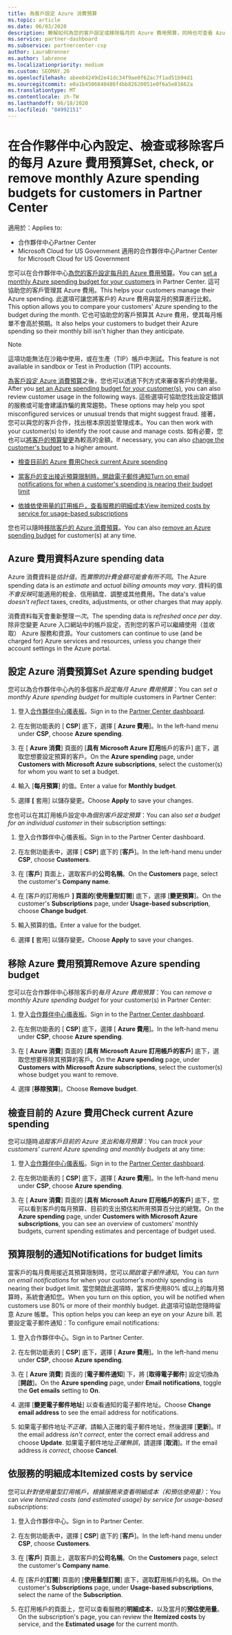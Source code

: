 ```yaml
---
title: 為客戶設定 Azure 消費預算
ms.topic: article
ms.date: 06/03/2020
description: 瞭解如何為您的客戶設定或移除每月的 Azure 費用預算，同時也可查看 Azure 費用資料並設定預算相關通知。
ms.service: partner-dashboard
ms.subservice: partnercenter-csp
author: LauraBrenner
ms.author: labrenne
ms.localizationpriority: medium
ms.custom: SEOMAY.20
ms.openlocfilehash: abee84249d2e41dc34f9ae0f62ac7f1ad51b94d1
ms.sourcegitcommit: e0a1b4506840486f4bb82620051e0f6a5e81662a
ms.translationtype: MT
ms.contentlocale: zh-TW
ms.lasthandoff: 06/18/2020
ms.locfileid: "84992151"
---
```

# <a name="set-check-or-remove-monthly-azure-spending-budgets-for-customers-in-partner-center"></a><span data-ttu-id="34b34-103">在合作夥伴中心內設定、檢查或移除客戶的每月 Azure 費用預算</span><span class="sxs-lookup"><span data-stu-id="34b34-103">Set, check, or remove monthly Azure spending budgets for customers in Partner Center</span></span>

<span data-ttu-id="34b34-104">適用於：</span><span class="sxs-lookup"><span data-stu-id="34b34-104">Applies to:</span></span>

- <span data-ttu-id="34b34-105">合作夥伴中心</span><span class="sxs-lookup"><span data-stu-id="34b34-105">Partner Center</span></span>
- <span data-ttu-id="34b34-106">Microsoft Cloud for US Government 適用的合作夥伴中心</span><span class="sxs-lookup"><span data-stu-id="34b34-106">Partner Center for Microsoft Cloud for US Government</span></span>

<span data-ttu-id="34b34-107">您可以在合作夥伴中心[為您的客戶設定每月的 Azure 費用預算](#set-azure-spending-budget)。</span><span class="sxs-lookup"><span data-stu-id="34b34-107">You can [set a monthly Azure spending budget for your customers](#set-azure-spending-budget) in Partner Center.</span></span> <span data-ttu-id="34b34-108">這可協助您的客戶管理其 Azure 費用。</span><span class="sxs-lookup"><span data-stu-id="34b34-108">This helps your customers manage their Azure spending.</span></span> <span data-ttu-id="34b34-109">此選項可讓您將客戶的 Azure 費用與當月的預算進行比較。</span><span class="sxs-lookup"><span data-stu-id="34b34-109">This option allows you to compare your customers' Azure spending to the budget during the month.</span></span> <span data-ttu-id="34b34-110">它也可協助您的客戶預算其 Azure 費用，使其每月帳單不會高於預期。</span><span class="sxs-lookup"><span data-stu-id="34b34-110">It also helps your customers to budget their Azure spending so their monthly bill isn't higher than they anticipate.</span></span>

> [!NOTE]  
> <span data-ttu-id="34b34-111">這項功能無法在沙箱中使用，或在生產（TIP）帳戶中測試。</span><span class="sxs-lookup"><span data-stu-id="34b34-111">This feature is not available in sandbox or Test in Production (TIP) accounts.</span></span>

<span data-ttu-id="34b34-112">[為客戶設定 Azure 消費預算](#set-azure-spending-budget)之後，您也可以透過下列方式來審查客戶的使用量。</span><span class="sxs-lookup"><span data-stu-id="34b34-112">After you [set an Azure spending budget for your customer(s)](#set-azure-spending-budget), you can also review customer usage in the following ways.</span></span> <span data-ttu-id="34b34-113">這些選項可協助您找出設定錯誤的服務或可能會建議詐騙的異常趨勢。</span><span class="sxs-lookup"><span data-stu-id="34b34-113">These options may help you spot misconfigured services or unusual trends that might suggest fraud.</span></span> <span data-ttu-id="34b34-114">接著，您可以與您的客戶合作，找出根本原因並管理成本。</span><span class="sxs-lookup"><span data-stu-id="34b34-114">You can then work with your customer(s) to identify the root cause and manage costs.</span></span> <span data-ttu-id="34b34-115">如有必要，您也可以[將客戶的預算變更](#set-azure-spending-budget)為較高的金額。</span><span class="sxs-lookup"><span data-stu-id="34b34-115">If necessary, you can also [change the customer's budget](#set-azure-spending-budget) to a higher amount.</span></span>

- [<span data-ttu-id="34b34-116">檢查目前的 Azure 費用</span><span class="sxs-lookup"><span data-stu-id="34b34-116">Check current Azure spending</span></span>](#check-current-azure-spending)

- [<span data-ttu-id="34b34-117">當客戶的支出接近預算限制時，開啟電子郵件通知</span><span class="sxs-lookup"><span data-stu-id="34b34-117">Turn on email notifications for when a customer's spending is nearing their budget limit</span></span>](#notifications-for-budget-limits)

- [<span data-ttu-id="34b34-118">依據依使用量的訂用帳戶，查看服務的明細成本</span><span class="sxs-lookup"><span data-stu-id="34b34-118">View itemized costs by service for usage-based subscriptions</span></span>](#itemized-costs-by-service)

<span data-ttu-id="34b34-119">您也可以隨時[移除客戶的 Azure 消費預算](#remove-azure-spending-budget)。</span><span class="sxs-lookup"><span data-stu-id="34b34-119">You can also [remove an Azure spending budget](#remove-azure-spending-budget) for customer(s) at any time.</span></span>

## <a name="azure-spending-data"></a><span data-ttu-id="34b34-120">Azure 費用資料</span><span class="sxs-lookup"><span data-stu-id="34b34-120">Azure spending data</span></span>

<span data-ttu-id="34b34-121">Azure 消費資料是*估計值*，而*實際的計費金額可能會有所不同*。</span><span class="sxs-lookup"><span data-stu-id="34b34-121">The Azure spending data is an *estimate* and *actual billing amounts may vary*.</span></span> <span data-ttu-id="34b34-122">資料的值*不會反映*可能適用的稅金、信用額度、調整或其他費用。</span><span class="sxs-lookup"><span data-stu-id="34b34-122">The data's value *doesn't reflect* taxes, credits, adjustments, or other charges that may apply.</span></span>

<span data-ttu-id="34b34-123">消費資料每天會重新整理*一次*。</span><span class="sxs-lookup"><span data-stu-id="34b34-123">The spending data is *refreshed once per day*.</span></span> <span data-ttu-id="34b34-124">除非您變更 Azure 入口網站中的帳戶設定，否則您的客戶可以繼續使用（並收取） Azure 服務和資源。</span><span class="sxs-lookup"><span data-stu-id="34b34-124">Your customers can continue to use (and be charged for) Azure services and resources, unless you change their account settings in the Azure portal.</span></span>

## <a name="set-azure-spending-budget"></a><span data-ttu-id="34b34-125">設定 Azure 消費預算</span><span class="sxs-lookup"><span data-stu-id="34b34-125">Set Azure spending budget</span></span>

<span data-ttu-id="34b34-126">您可以為合作夥伴中心內的多個客戶*設定每月 Azure 費用預算*：</span><span class="sxs-lookup"><span data-stu-id="34b34-126">You can *set a monthly Azure spending budget* for multiple customers in Partner Center:</span></span>

1. <span data-ttu-id="34b34-127">登入[合作夥伴中心儀表板](https://partner.microsoft.com/dashboard/)。</span><span class="sxs-lookup"><span data-stu-id="34b34-127">Sign in to the [Partner Center dashboard](https://partner.microsoft.com/dashboard/).</span></span>

2. <span data-ttu-id="34b34-128">在左側功能表的 [ **CSP**] 底下，選擇 [ **Azure 費用**]。</span><span class="sxs-lookup"><span data-stu-id="34b34-128">In the left-hand menu under **CSP**, choose **Azure spending**.</span></span>

3. <span data-ttu-id="34b34-129">在 [ **Azure 消費**] 頁面的 [**具有 Microsoft Azure 訂用**帳戶的客戶] 底下，選取您想要設定預算的客戶。</span><span class="sxs-lookup"><span data-stu-id="34b34-129">On the **Azure spending** page, under **Customers with Microsoft Azure subscriptions**, select the customer(s) for whom you want to set a budget.</span></span>

4. <span data-ttu-id="34b34-130">輸入 [**每月預算**] 的值。</span><span class="sxs-lookup"><span data-stu-id="34b34-130">Enter a value for **Monthly budget**.</span></span>

5. <span data-ttu-id="34b34-131">選擇 **[** 套用] 以儲存變更。</span><span class="sxs-lookup"><span data-stu-id="34b34-131">Choose **Apply** to save your changes.</span></span>

<span data-ttu-id="34b34-132">您也可以在其訂用帳戶設定中*為個別客戶設定預算*：</span><span class="sxs-lookup"><span data-stu-id="34b34-132">You can also *set a budget for an individual customer* in their subscription settings:</span></span>

1. <span data-ttu-id="34b34-133">登入合作夥伴中心儀表板。</span><span class="sxs-lookup"><span data-stu-id="34b34-133">Sign in to the Partner Center dashboard.</span></span>

2. <span data-ttu-id="34b34-134">在左側功能表中，選擇 [ **CSP**] 底下的 [**客戶**]。</span><span class="sxs-lookup"><span data-stu-id="34b34-134">In the left-hand menu under **CSP**, choose **Customers**.</span></span>

3. <span data-ttu-id="34b34-135">在 [**客戶**] 頁面上，選取客戶的**公司名稱**。</span><span class="sxs-lookup"><span data-stu-id="34b34-135">On the **Customers** page, select the customer's **Company name**.</span></span>

4. <span data-ttu-id="34b34-136">在 [客戶的訂用帳戶 **] 頁面的**[**使用量型訂閱**] 底下，選擇 [**變更預算**]。</span><span class="sxs-lookup"><span data-stu-id="34b34-136">On the customer's **Subscriptions** page, under **Usage-based subscription**, choose **Change budget**.</span></span>

5. <span data-ttu-id="34b34-137">輸入預算的值。</span><span class="sxs-lookup"><span data-stu-id="34b34-137">Enter a value for the budget.</span></span>

6. <span data-ttu-id="34b34-138">選擇 **[** 套用] 以儲存變更。</span><span class="sxs-lookup"><span data-stu-id="34b34-138">Choose **Apply** to save your changes.</span></span>

## <a name="remove-azure-spending-budget"></a><span data-ttu-id="34b34-139">移除 Azure 費用預算</span><span class="sxs-lookup"><span data-stu-id="34b34-139">Remove Azure spending budget</span></span>

<span data-ttu-id="34b34-140">您可以在合作夥伴中心移除客戶的*每月 Azure 費用預算*：</span><span class="sxs-lookup"><span data-stu-id="34b34-140">You can *remove a monthly Azure spending budget* for your customer(s) in Partner Center:</span></span>

1. <span data-ttu-id="34b34-141">登入[合作夥伴中心儀表板](https://partner.microsoft.com/dashboard/)。</span><span class="sxs-lookup"><span data-stu-id="34b34-141">Sign in to the [Partner Center dashboard](https://partner.microsoft.com/dashboard/).</span></span>

2. <span data-ttu-id="34b34-142">在左側功能表的 [ **CSP**] 底下，選擇 [ **Azure 費用**]。</span><span class="sxs-lookup"><span data-stu-id="34b34-142">In the left-hand menu under **CSP**, choose **Azure spending**.</span></span>

3. <span data-ttu-id="34b34-143">在 [ **Azure 消費**] 頁面的 [**具有 Microsoft Azure 訂用帳戶的客戶**] 底下，選取您想要移除其預算的客戶。</span><span class="sxs-lookup"><span data-stu-id="34b34-143">On the **Azure spending** page, under **Customers with Microsoft Azure subscriptions**, select the customer(s) whose budget you want to remove.</span></span>

4. <span data-ttu-id="34b34-144">選擇 [**移除預算**]。</span><span class="sxs-lookup"><span data-stu-id="34b34-144">Choose **Remove budget**.</span></span>

## <a name="check-current-azure-spending"></a><span data-ttu-id="34b34-145">檢查目前的 Azure 費用</span><span class="sxs-lookup"><span data-stu-id="34b34-145">Check current Azure spending</span></span>

<span data-ttu-id="34b34-146">您可以隨時*追蹤客戶目前的 Azure 支出和每月預算*：</span><span class="sxs-lookup"><span data-stu-id="34b34-146">You can *track your customers' current Azure spending and monthly budgets* at any time:</span></span>

1. <span data-ttu-id="34b34-147">登入[合作夥伴中心儀表板](https://partner.microsoft.com/dashboard/)。</span><span class="sxs-lookup"><span data-stu-id="34b34-147">Sign in to the [Partner Center dashboard](https://partner.microsoft.com/dashboard/).</span></span>

2. <span data-ttu-id="34b34-148">在左側功能表的 [ **CSP**] 底下，選擇 [ **Azure 費用**]。</span><span class="sxs-lookup"><span data-stu-id="34b34-148">In the left-hand menu under **CSP**, choose **Azure spending**.</span></span>

3. <span data-ttu-id="34b34-149">在 [ **Azure 消費**] 頁面的 [**具有 Microsoft Azure 訂用帳戶的客戶**] 底下，您可以看到客戶的每月預算、目前的支出預估和所用預算百分比的總覽。</span><span class="sxs-lookup"><span data-stu-id="34b34-149">On the **Azure spending** page, under **Customers with Microsoft Azure subscriptions**, you can see an overview of customers' monthly budgets, current spending estimates and percentage of budget used.</span></span>

## <a name="notifications-for-budget-limits"></a><span data-ttu-id="34b34-150">預算限制的通知</span><span class="sxs-lookup"><span data-stu-id="34b34-150">Notifications for budget limits</span></span>

<span data-ttu-id="34b34-151">當客戶的每月費用接近其預算限制時，您可以*開啟電子郵件通知*。</span><span class="sxs-lookup"><span data-stu-id="34b34-151">You can *turn on email notifications* for when your customer's monthly spending is nearing their budget limit.</span></span> <span data-ttu-id="34b34-152">當您開啟此選項時，當客戶使用80% 或以上的每月預算時，系統會通知您。</span><span class="sxs-lookup"><span data-stu-id="34b34-152">When you turn on this option, you will be notified when customers use 80% or more of their monthly budget.</span></span> <span data-ttu-id="34b34-153">此選項可協助您隨時留意 Azure 帳單。</span><span class="sxs-lookup"><span data-stu-id="34b34-153">This option helps you can keep an eye on your Azure bill.</span></span> <span data-ttu-id="34b34-154">若要設定電子郵件通知：</span><span class="sxs-lookup"><span data-stu-id="34b34-154">To configure email notifications:</span></span>

1. <span data-ttu-id="34b34-155">登入合作夥伴中心。</span><span class="sxs-lookup"><span data-stu-id="34b34-155">Sign in to Partner Center.</span></span>

2. <span data-ttu-id="34b34-156">在左側功能表的 [ **CSP**] 底下，選擇 [ **Azure 費用**]。</span><span class="sxs-lookup"><span data-stu-id="34b34-156">In the left-hand menu under **CSP**, choose **Azure spending**.</span></span>

3. <span data-ttu-id="34b34-157">在 [ **Azure 消費**] 頁面的 [**電子郵件通知**] 下，將 [**取得電子郵件**] 設定切換為 [**開啟**]。</span><span class="sxs-lookup"><span data-stu-id="34b34-157">On the **Azure spending** page, under **Email notifications**, toggle the **Get emails** setting to **On**.</span></span>

4. <span data-ttu-id="34b34-158">選擇 [**變更電子郵件地址**] 以查看通知的電子郵件地址。</span><span class="sxs-lookup"><span data-stu-id="34b34-158">Choose **Change email address** to see the email address for notifications.</span></span>

5. <span data-ttu-id="34b34-159">如果電子郵件地址*不正確*，請輸入正確的電子郵件地址，然後選擇 [**更新**]。</span><span class="sxs-lookup"><span data-stu-id="34b34-159">If the email address *isn't correct*, enter the correct email address and choose **Update**.</span></span> <span data-ttu-id="34b34-160">如果電子郵件地址*正確無誤*，請選擇 [**取消**]。</span><span class="sxs-lookup"><span data-stu-id="34b34-160">If the email address *is correct*, choose **Cancel**.</span></span>

## <a name="itemized-costs-by-service"></a><span data-ttu-id="34b34-161">依服務的明細成本</span><span class="sxs-lookup"><span data-stu-id="34b34-161">Itemized costs by service</span></span>

<span data-ttu-id="34b34-162">您可以*針對使用量型訂用帳戶，根據服務來查看明細成本（和預估使用量）*：</span><span class="sxs-lookup"><span data-stu-id="34b34-162">You can *view itemized costs (and estimated usage) by service for usage-based subscriptions*:</span></span>

1. <span data-ttu-id="34b34-163">登入合作夥伴中心。</span><span class="sxs-lookup"><span data-stu-id="34b34-163">Sign in to Partner Center.</span></span>

2. <span data-ttu-id="34b34-164">在左側功能表中，選擇 [ **CSP**] 底下的 [**客戶**]。</span><span class="sxs-lookup"><span data-stu-id="34b34-164">In the left-hand menu under **CSP**, choose **Customers**.</span></span>

3. <span data-ttu-id="34b34-165">在 [**客戶**] 頁面上，選取客戶的**公司名稱**。</span><span class="sxs-lookup"><span data-stu-id="34b34-165">On the **Customers** page, select the customer's **Company name**.</span></span>

4. <span data-ttu-id="34b34-166">在 [客戶的**訂閱**] 頁面的 [**使用量型訂閱**] 底下，選取**訂**用帳戶的名稱。</span><span class="sxs-lookup"><span data-stu-id="34b34-166">On the customer's **Subscriptions** page, under **Usage-based subscriptions**, select the name of the **Subscription**.</span></span>

5. <span data-ttu-id="34b34-167">在訂用帳戶的頁面上，您可以查看服務的**明細成本**，以及當月的**預估使用量**。</span><span class="sxs-lookup"><span data-stu-id="34b34-167">On the subscription's page, you can review the **Itemized costs** by service, and the **Estimated usage** for the current month.</span></span>
